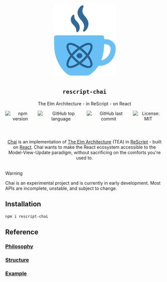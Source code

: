 <div style="text-align: center; margin-bottom: 2rem;" align="center">
  <img src="./logo.png" alt="Chai Logo" style="width: 200px; height: auto;" />
</div>

<h2 style="text-align: center;" align="center"><code>rescript-chai</code></h2>
<p style="text-align: center;" align="center">The Elm Architecture - in ReScript - on React</p>

<div style="display: flex; gap: 0.5rem; margin-bottom: 1rem; justify-content: center; margin-bottom: 4em;" align="center">
  <a href="https://www.npmjs.com/package/rescript-chai" style="text-decoration: none;">
    <img src="https://img.shields.io/npm/v/rescript-chai" alt="npm version" />
  </a>
  <a href="https://github.com/elias-michaias/rescript-chai" style="text-decoration: none;">
    <img src="https://img.shields.io/github/languages/top/elias-michaias/rescript-chai" alt="GitHub top language" />
  </a>
  <a href="https://github.com/elias-michaias/rescript-chai" style="text-decoration: none;">
    <img src="https://img.shields.io/github/last-commit/elias-michaias/rescript-chai" alt="GitHub last commit" />
  </a>
  <a href="https://opensource.org/licenses/MIT" style="text-decoration: none;">
    <img src="https://img.shields.io/badge/License-MIT-yellow.svg" alt="License: MIT" />
  </a>
</div>

<p style="text-align: center; max-width: 600px; margin: 0 auto 2rem auto;">
<a href="https://github.com/elias-michaias/rescript-chai">Chai</a> is an implementation of <a href="https://guide.elm-lang.org/architecture/">The Elm Architecture</a> (TEA) in <a href="https://rescript-lang.org/">ReScript</a> - built on <a href="https://react.dev/">React</a>. Chai wants to make the React ecosystem accessible to the Model-View-Update paradigm, without sacrificing on the comforts you're used to.
</p>

>[!WARNING]
>Chai is an experimental project and is currently in early development. Most APIs are incomplete, unstable, and subject to change.

<h2>Installation</h2>
<code>npm i rescript-chai</code>

<h2>Reference</h2>

<h3>
<a href="https://github.com/elias-michaias/rescript-chai/blob/main/reference/philosophy.md">
    Philosophy
</a>
</h3>

<h3>
<a href="https://github.com/elias-michaias/rescript-chai/blob/main/reference/structure.md">
    Structure
</a>
</h3>

<h3>
<a href="https://github.com/elias-michaias/rescript-chai/blob/main/reference/example.md">
    Example
</a>
</h3>